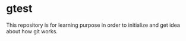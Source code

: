 # gtest
This repository is for learning purpose in order to initialize and get idea about how git works.
